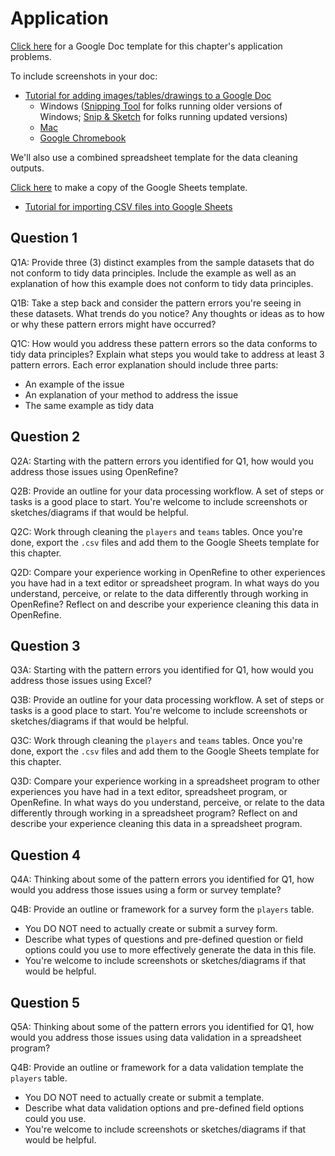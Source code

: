 # Application

[Click here](https://docs.google.com/document/d/1zRGhTwuTrj0hUpLZABRg1w7JPznE0hE06wo1414lng8/copy) for a Google Doc template for this chapter's application problems.

To include screenshots in your doc:
- [Tutorial for adding images/tables/drawings to a Google Doc](https://www.techrepublic.com/article/how-to-add-images-tables-and-drawings-to-a-google-doc-file/)
  * Windows ([Snipping Tool](https://support.microsoft.com/en-us/windows/use-snipping-tool-to-capture-screenshots-00246869-1843-655f-f220-97299b865f6b) for folks running older versions of Windows; [Snip & Sketch](https://www.lifewire.com/snip-and-sketch-windows-10-4774799) for folks running updated versions)
  * [Mac](https://support.apple.com/en-us/HT201361)
  * [Google Chromebook](https://support.google.com/chromebook/answer/10474268?hl=en)

We'll also use a combined spreadsheet template for the data cleaning outputs.

[Click here](https://docs.google.com/spreadsheets/d/1n6oDPMh3G7dLTzLdMcr6oFepovilONg8v-3XQC3r6ag/copy) to make a copy of the Google Sheets template.
- [Tutorial for importing CSV files into Google Sheets](https://help.loyverse.com/help/how-open-csv-file-google-sheets)
  
## Question 1

Q1A: Provide three (3) distinct examples from the sample datasets that do not conform to tidy data principles. Include the example as well as an explanation of how this example does not conform to tidy data principles.

Q1B: Take a step back and consider the pattern errors you're seeing in these datasets. What trends do you notice? Any thoughts or ideas as to how or why these pattern errors might have occurred?

Q1C: How would you address these pattern errors so the data conforms to tidy data principles? Explain what steps you would take to address at least 3 pattern errors. Each error explanation should include three parts:
- An example of the issue
- An explanation of your method to address the issue 
- The same example as tidy data

## Question 2

Q2A: Starting with the pattern errors you identified for Q1, how would you address those issues using OpenRefine?

Q2B: Provide an outline for your data processing workflow. A set of steps or tasks is a good place to start. You're welcome to include screenshots or sketches/diagrams if that would be helpful.

Q2C: Work through cleaning the `players` and `teams` tables. Once you're done, export the `.csv` files and add them to the Google Sheets template for this chapter.

Q2D: Compare your experience working in OpenRefine to other experiences you have had in a text editor or spreadsheet program. In what ways do you understand, perceive, or relate to the data differently through working in OpenRefine? Reflect on and describe your experience cleaning this data in OpenRefine.

## Question 3

Q3A: Starting with the pattern errors you identified for Q1, how would you address those issues using Excel?

Q3B: Provide an outline for your data processing workflow. A set of steps or tasks is a good place to start. You're welcome to include screenshots or sketches/diagrams if that would be helpful.

Q3C: Work through cleaning the `players` and `teams` tables. Once you're done, export the `.csv` files and add them to the Google Sheets template for this chapter.

Q3D: Compare your experience working in a spreadsheet program to other experiences you have had in a text editor, spreadsheet program, or OpenRefine. In what ways do you understand, perceive, or relate to the data differently through working in a spreadsheet program? Reflect on and describe your experience cleaning this data in a spreadsheet program.

## Question 4

Q4A: Thinking about some of the pattern errors you identified for Q1, how would you address those issues using a form or survey template?

Q4B: Provide an outline or framework for a survey form the `players` table. 
- You DO NOT need to actually create or submit a survey form. 
- Describe what types of questions and pre-defined question or field options could you use to more effectively generate the data in this file. 
- You're welcome to include screenshots or sketches/diagrams if that would be helpful.

## Question 5

Q5A: Thinking about some of the pattern errors you identified for Q1, how would you address those issues using data validation in a spreadsheet program?

Q4B: Provide an outline or framework for a data validation template the `players` table. 
- You DO NOT need to actually create or submit a template.
- Describe what data validation options and pre-defined field options could you use. 
- You're welcome to include screenshots or sketches/diagrams if that would be helpful.